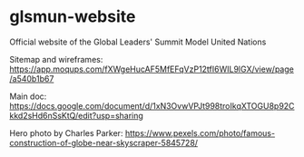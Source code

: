 # glsmun-website
Official website of the Global Leaders' Summit Model United Nations

Sitemap and wireframes:
https://app.moqups.com/fXWgeHucAF5MfEFqVzP12tfI6WIL9lGX/view/page/a540b1b67

Main doc:
https://docs.google.com/document/d/1xN3OvwVPJt998troIkqXTOGU8p92Ckkd2sHd6nSsKtQ/edit?usp=sharing

Hero photo by Charles Parker: https://www.pexels.com/photo/famous-construction-of-globe-near-skyscraper-5845728/